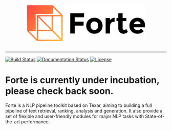 <div align="center">
   <img src="./docs/_static/img/logo_h.png"><br><br>
</div>

-----------------

[![Build Status](https://travis-ci.com/hunterhector/forte.svg?token=stxAYykN8cafiEFmeAea&branch=master)](https://travis-ci.com/hunterhector/forte)
[![Documentation Status](https://readthedocs.org/projects/asyml-forte/badge/?version=latest)](https://asyml-forte.readthedocs.io/en/latest/?badge=latest)
[![License](https://img.shields.io/badge/license-Apache%202.0-blue.svg)](https://github.com/hunterhector/forte/blob/master/LICENSE)


# Forte is currently under incubation, please check back soon.

Forte is a NLP pipeline toolkit based on Texar, aiming to building a full pipeline of text retrieval, ranking, analysis and generation. It also 
provide a set of flexible and user-friendly modules for major NLP tasks with State-of-the-art performance.

